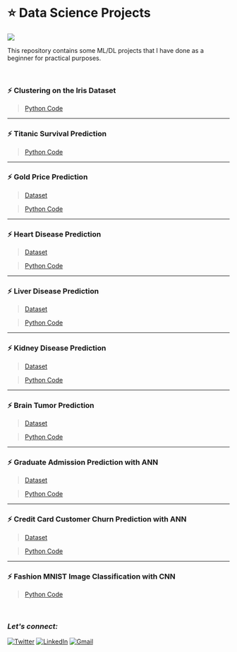 # :star: Data Science Projects
![](https://img.shields.io/badge/Tools-Python%20|%20Pandas%20|%20Numpy%20|%20Matplotlib%20|%20Seaborn%20|%20Sklearn|%20Tensorflow%20|%20Keras-990088?style=for-the-badge)

This repository contains some ML/DL projects that I have done as a beginner for practical purposes.

<br>

### :zap: Clustering on the Iris Dataset
> [Python Code](https://github.com/Rohit-Rannavre/Data-Science-2022/blob/main/Beginner%20Data%20Science%20Projects/kmeans_on_iris.ipynb)

***

### :zap: Titanic Survival Prediction
> [Python Code](https://github.com/Rohit-Rannavre/Data-Science-2022/blob/main/Beginner%20Data%20Science%20Projects/titanic_survival_prediction_with_lightgbm.ipynb)

***

### :zap: Gold Price Prediction
> [Dataset](https://github.com/Rohit-Rannavre/Data-Science-2022/blob/main/Beginner%20Data%20Science%20Projects/gold_price_data.csv)

> [Python Code](https://github.com/Rohit-Rannavre/Data-Science-2022/blob/main/Beginner%20Data%20Science%20Projects/gold_price_prediction.ipynb)

***

### :zap: Heart Disease Prediction
> [Dataset](https://github.com/Rohit-Rannavre/Data-Science-2022/blob/main/Beginner%20Data%20Science%20Projects/heart_disease_data.csv)

> [Python Code](https://github.com/Rohit-Rannavre/Data-Science-2022/blob/main/Beginner%20Data%20Science%20Projects/heart_disease_prediction.ipynb)

***

### :zap: Liver Disease Prediction
> [Dataset](https://github.com/Rohit-Rannavre/Data-Science-2022/blob/main/Beginner%20Data%20Science%20Projects/liver_disease_dataset.csv)

> [Python Code](https://github.com/Rohit-Rannavre/Data-Science-2022/blob/main/Beginner%20Data%20Science%20Projects/liver_disease_prediction.ipynb)

***

### :zap: Kidney Disease Prediction
> [Dataset](https://github.com/Rohit-Rannavre/Data-Science-2022/blob/main/Beginner%20Data%20Science%20Projects/kidney_dataset.csv)

> [Python Code](https://github.com/Rohit-Rannavre/Data-Science-2022/blob/main/Beginner%20Data%20Science%20Projects/kidney_disease_prediction.ipynb)

***

### :zap: Brain Tumor Prediction
> [Dataset](https://github.com/Rohit-Rannavre/Data-Science-2022/blob/main/Beginner%20Data%20Science%20Projects/brain_tumor_dataset.csv)

> [Python Code](https://github.com/Rohit-Rannavre/Data-Science-2022/blob/main/Beginner%20Data%20Science%20Projects/brain_tumor_prediction.ipynb)

***

### :zap: Graduate Admission Prediction with ANN
> [Dataset](https://github.com/Rohit-Rannavre/Data-Science-2022/blob/main/Beginner%20Data%20Science%20Projects/graduate_admission_dataset.csv)

> [Python Code](https://github.com/Rohit-Rannavre/Data-Science-2022/blob/main/Beginner%20Data%20Science%20Projects/graduate_admission_prediction.ipynb)

***

### :zap: Credit Card Customer Churn Prediction with ANN
> [Dataset](https://github.com/Rohit-Rannavre/Data-Science-2022/blob/main/Beginner%20Data%20Science%20Projects/credit_card_customer_churn_dataset.csv)

> [Python Code](https://github.com/Rohit-Rannavre/Data-Science-2022/blob/main/Beginner%20Data%20Science%20Projects/credit_card_customer_churn_prediction_with_ANN.ipynb)

***

### :zap: Fashion MNIST Image Classification with CNN
> [Python Code](https://github.com/Rohit-Rannavre/Data-Science-2022/blob/main/Beginner%20Data%20Science%20Projects/CNN_Fashion_MNIST.ipynb)

<br>

### ***Let's connect:*** 
[![Twitter](https://img.shields.io/badge/Twitter-%231DA1F2.svg?style=for-the-badge&logo=Twitter&logoColor=white)](https://twitter.com/Phylorohitics) 
[![LinkedIn](https://img.shields.io/badge/linkedin-%230077B5.svg?style=for-the-badge&logo=linkedin&logoColor=white)](https://www.linkedin.com/in/rohit-rannavre) 
[![Gmail](https://img.shields.io/badge/Gmail-D14836?style=for-the-badge&logo=gmail&logoColor=white)](mailto:rohit.rannavre@gmail.com)
